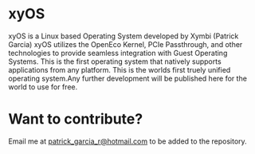 # xyOS
xyOS is a Linux based Operating System developed by Xymbi (Patrick Garcia)
xyOS utilizes the OpenEco Kernel, PCIe Passthrough, and other technologies to provide seamless integration with Guest Operating Systems. This is the first operating system that natively supports applications from any platform.
This is the worlds first truely unified operating system.Any further development will be published here for the world to use for free.

# Want to contribute?
Email me at patrick_garcia_r@hotmail.com to be added to the repository.

